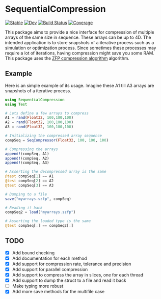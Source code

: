 # SequentialCompression

[![Stable](https://img.shields.io/badge/docs-stable-blue.svg)](https://AtilaSaraiva.github.io/SequentialCompression.jl/stable/)
[![Dev](https://img.shields.io/badge/docs-dev-blue.svg)](https://AtilaSaraiva.github.io/SequentialCompression.jl/dev/)
[![Build Status](https://github.com/AtilaSaraiva/SequentialCompression.jl/actions/workflows/CI.yml/badge.svg?branch=main)](https://github.com/AtilaSaraiva/SequentialCompression.jl/actions/workflows/CI.yml?query=branch%3Amain)
[![Coverage](https://codecov.io/gh/AtilaSaraiva/SequentialCompression.jl/branch/main/graph/badge.svg)](https://codecov.io/gh/AtilaSaraiva/SequentialCompression.jl)

This package aims to provide a nice interface for compression of multiple arrays of the same size in
sequence. These arrays can be up to 4D. The intended application is to store snapshots of a iterative
process such as a simulation or optimization process. Since sometimes these processes may require a lot of iterations, having compression might save you some RAM. This package uses the [ZFP compression algorithm](https://zfp.io/) algorithm.

## Example

Here is an simple example of its usage. Imagine these A1 till A3 arrays are snapshots of a iterative process.

```julia
using SequentialCompression
using Test

# Lets define a few arrays to compress
A1 = rand(Float32, 100,100,100)
A2 = rand(Float32, 100,100,100)
A3 = rand(Float32, 100,100,100)

# Initializing the compressed array sequence
compSeq = SeqCompressor(Float32, 100, 100, 100)

# Compressing the arrays
append!(compSeq, A1)
append!(compSeq, A2)
append!(compSeq, A3)

# Asserting the decompressed array is the same
@test compSeq[1] == A1
@test compSeq[2] == A2
@test compSeq[3] == A3

# Dumping to a file
save("myarrays.szfp", compSeq)

# Reading it back
compSeq2 = load("myarrays.szfp")

# Asserting the loaded type is the same
@test compSeq[:] == compSeq2[:]
```

## TODO

- [X] Add bound checking
- [X] Add documentation for each method
- [X] Add support for compression rate, tolerance and precision
- [X] Add support for parallel compression
- [X] Add support to compress the array in slices, one for each thread
- [X] Add support to dump the struct to a file and read it back
- [ ] Make typing more robust
- [X] Add more save methods for the multifile case
